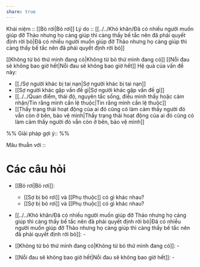 ```yaml
---
share: true
---
```

Khái niệm :: [[Bỏ rơi|Bỏ rơi]]
Lý do :: [[../../Khó khăn/Đã có nhiều người muốn giúp đỡ Thảo nhưng họ càng giúp thì càng thấy bế tắc nên đã phải quyết định rời bỏ|Đã có nhiều người muốn giúp đỡ Thảo nhưng họ càng giúp thì càng thấy bế tắc nên đã phải quyết định rời bỏ]]

[[Không từ bỏ thứ mình đang có|Không từ bỏ thứ mình đang có]] [[Nỗi đau sẽ không bao giờ hết|Nỗi đau sẽ không bao giờ hết]]
Hệ quả của vấn đề này:
- [[./Sợ người khác bị tai nạn|Sợ người khác bị tai nạn]]
- [[Sợ người khác gặp vấn đề gì|Sợ người khác gặp vấn đề gì]]
- [[../../Quan điểm, thái độ, nguyên tắc sống, điều mình thấy hoặc cảm nhận/Tin rằng mình cần lệ thuộc|Tin rằng mình cần lệ thuộc]]
- [[Thấy trạng thái hoạt động của ai đó cũng có làm cảm thấy người đó vẫn còn ở bên, bảo vệ mình|Thấy trạng thái hoạt động của ai đó cũng có làm cảm thấy người đó vẫn còn ở bên, bảo vệ mình]]


%%
Giải pháp gợi ý:: 
%%



Mâu thuẫn với :: 
# Các câu hỏi
- [[Bỏ rơi|Bỏ rơi]]: 
    - [[Sợ bị bỏ rơi]] và [[Phụ thuộc]] có gì khác nhau?
    - [[Sợ bị bỏ rơi]] và [[Phụ thuộc]] có gì khác nhau?

- [[../../Khó khăn/Đã có nhiều người muốn giúp đỡ Thảo nhưng họ càng giúp thì càng thấy bế tắc nên đã phải quyết định rời bỏ|Đã có nhiều người muốn giúp đỡ Thảo nhưng họ càng giúp thì càng thấy bế tắc nên đã phải quyết định rời bỏ]]: \-
- [[Không từ bỏ thứ mình đang có|Không từ bỏ thứ mình đang có]]: \-
- [[Nỗi đau sẽ không bao giờ hết|Nỗi đau sẽ không bao giờ hết]]: \-
